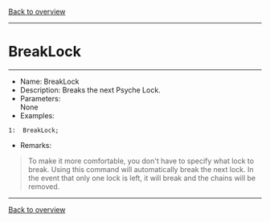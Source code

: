 [Back to overview](index.md)

---
# BreakLock
---
- Name: BreakLock
- Description: Breaks the next Psyche Lock.
- Parameters:  
    None
- Examples:
```
1:  BreakLock;
```

- Remarks:
>To make it more comfortable, you don't have to specify what lock to break. Using this command will automatically break the next lock. In the event that only one lock is left, it will break and the chains will be removed.

---
[Back to overview](index.md)